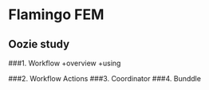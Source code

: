 # Flamingo FEM
## Oozie study
###1. Workflow
+overview
+using
  
###2. Workflow Actions
###3. Coordinator
###4. Bunddle
